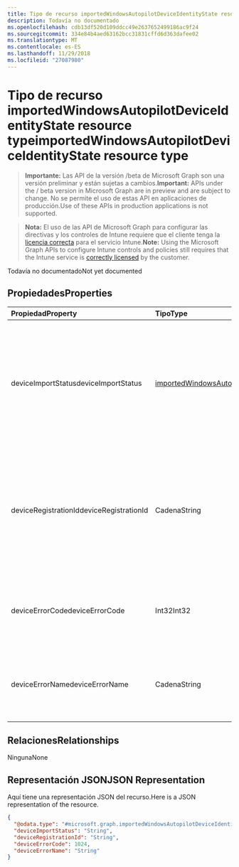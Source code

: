 ```yaml
---
title: Tipo de recurso importedWindowsAutopilotDeviceIdentityState resource type
description: Todavía no documentado
ms.openlocfilehash: cdb13df520d109ddcc49e2637652499186ac9f24
ms.sourcegitcommit: 334e84b4aed63162bcc31831cffd6d363dafee02
ms.translationtype: MT
ms.contentlocale: es-ES
ms.lasthandoff: 11/29/2018
ms.locfileid: "27087980"
---
```

# <a name="importedwindowsautopilotdeviceidentitystate-resource-type"></a><span data-ttu-id="f1b1f-103">Tipo de recurso importedWindowsAutopilotDeviceIdentityState resource type</span><span class="sxs-lookup"><span data-stu-id="f1b1f-103">importedWindowsAutopilotDeviceIdentityState resource type</span></span>

> <span data-ttu-id="f1b1f-104">**Importante:** Las API de la versión /beta de Microsoft Graph son una versión preliminar y están sujetas a cambios.</span><span class="sxs-lookup"><span data-stu-id="f1b1f-104">**Important:** APIs under the / beta version in Microsoft Graph are in preview and are subject to change.</span></span> <span data-ttu-id="f1b1f-105">No se permite el uso de estas API en aplicaciones de producción.</span><span class="sxs-lookup"><span data-stu-id="f1b1f-105">Use of these APIs in production applications is not supported.</span></span>

> <span data-ttu-id="f1b1f-106">**Nota:** El uso de las API de Microsoft Graph para configurar las directivas y los controles de Intune requiere que el cliente tenga la [licencia correcta](https://go.microsoft.com/fwlink/?linkid=839381) para el servicio Intune.</span><span class="sxs-lookup"><span data-stu-id="f1b1f-106">**Note:** Using the Microsoft Graph APIs to configure Intune controls and policies still requires that the Intune service is [correctly licensed](https://go.microsoft.com/fwlink/?linkid=839381) by the customer.</span></span>

<span data-ttu-id="f1b1f-107">Todavía no documentado</span><span class="sxs-lookup"><span data-stu-id="f1b1f-107">Not yet documented</span></span>
## <a name="properties"></a><span data-ttu-id="f1b1f-108">Propiedades</span><span class="sxs-lookup"><span data-stu-id="f1b1f-108">Properties</span></span>
|<span data-ttu-id="f1b1f-109">Propiedad</span><span class="sxs-lookup"><span data-stu-id="f1b1f-109">Property</span></span>|<span data-ttu-id="f1b1f-110">Tipo</span><span class="sxs-lookup"><span data-stu-id="f1b1f-110">Type</span></span>|<span data-ttu-id="f1b1f-111">Descripción</span><span class="sxs-lookup"><span data-stu-id="f1b1f-111">Description</span></span>|
|:---|:---|:---|
|<span data-ttu-id="f1b1f-112">deviceImportStatus</span><span class="sxs-lookup"><span data-stu-id="f1b1f-112">deviceImportStatus</span></span>|[<span data-ttu-id="f1b1f-113">importedWindowsAutopilotDeviceIdentityImportStatus</span><span class="sxs-lookup"><span data-stu-id="f1b1f-113">importedWindowsAutopilotDeviceIdentityImportStatus</span></span>](../resources/intune-enrollment-importedwindowsautopilotdeviceidentityimportstatus.md)|<span data-ttu-id="f1b1f-114">Estado del dispositivo detectado por el servicio de directorio de dispositivo (DDS).</span><span class="sxs-lookup"><span data-stu-id="f1b1f-114">Device status reported by Device Directory Service(DDS).</span></span> <span data-ttu-id="f1b1f-115">Los valores posibles son: `unknown`, `pending`, `partial`, `complete` y `error`.</span><span class="sxs-lookup"><span data-stu-id="f1b1f-115">Possible values are: `unknown`, `pending`, `partial`, `complete`, `error`.</span></span>|
|<span data-ttu-id="f1b1f-116">deviceRegistrationId</span><span class="sxs-lookup"><span data-stu-id="f1b1f-116">deviceRegistrationId</span></span>|<span data-ttu-id="f1b1f-117">Cadena</span><span class="sxs-lookup"><span data-stu-id="f1b1f-117">String</span></span>|<span data-ttu-id="f1b1f-118">Identificador del registro del dispositivo para el dispositivo agregado correctamente notificado por el servicio de directorio de dispositivo (DDS).</span><span class="sxs-lookup"><span data-stu-id="f1b1f-118">Device Registration ID for successfully added device reported by Device Directory Service(DDS).</span></span>|
|<span data-ttu-id="f1b1f-119">deviceErrorCode</span><span class="sxs-lookup"><span data-stu-id="f1b1f-119">deviceErrorCode</span></span>|<span data-ttu-id="f1b1f-120">Int32</span><span class="sxs-lookup"><span data-stu-id="f1b1f-120">Int32</span></span>|<span data-ttu-id="f1b1f-121">Código de error de dispositivo detectado por el servicio de directorio de dispositivo (DDS).</span><span class="sxs-lookup"><span data-stu-id="f1b1f-121">Device error code reported by Device Directory Service(DDS).</span></span>|
|<span data-ttu-id="f1b1f-122">deviceErrorName</span><span class="sxs-lookup"><span data-stu-id="f1b1f-122">deviceErrorName</span></span>|<span data-ttu-id="f1b1f-123">Cadena</span><span class="sxs-lookup"><span data-stu-id="f1b1f-123">String</span></span>|<span data-ttu-id="f1b1f-124">Nombre de error de dispositivo detectado por el servicio de directorio de dispositivo (DDS).</span><span class="sxs-lookup"><span data-stu-id="f1b1f-124">Device error name reported by Device Directory Service(DDS).</span></span>|

## <a name="relationships"></a><span data-ttu-id="f1b1f-125">Relaciones</span><span class="sxs-lookup"><span data-stu-id="f1b1f-125">Relationships</span></span>
<span data-ttu-id="f1b1f-126">Ninguna</span><span class="sxs-lookup"><span data-stu-id="f1b1f-126">None</span></span>
## <a name="json-representation"></a><span data-ttu-id="f1b1f-127">Representación JSON</span><span class="sxs-lookup"><span data-stu-id="f1b1f-127">JSON Representation</span></span>
<span data-ttu-id="f1b1f-128">Aquí tiene una representación JSON del recurso.</span><span class="sxs-lookup"><span data-stu-id="f1b1f-128">Here is a JSON representation of the resource.</span></span>
<!-- {
  "blockType": "resource",
  "@odata.type": "microsoft.graph.importedWindowsAutopilotDeviceIdentityState"
}
-->
``` json
{
  "@odata.type": "#microsoft.graph.importedWindowsAutopilotDeviceIdentityState",
  "deviceImportStatus": "String",
  "deviceRegistrationId": "String",
  "deviceErrorCode": 1024,
  "deviceErrorName": "String"
}
```





